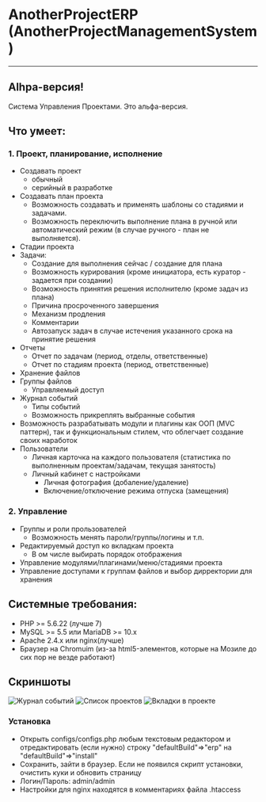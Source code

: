 # AnotherProjectERP (AnotherProjectManagementSystem)
***
## Alhpa-версия!
Система Управления Проектами. Это альфа-версия.  

## Что умеет:

### 1. Проект, планирование, исполнение
  - Создавать проект
    + обычный
    + серийный в разработке
  - Создавать план проекта
    + Возможность создавать и применять шаблоны со стадиями и задачами.
    + Возможность переключить выполнение плана в ручной или автоматический режим (в случае ручного - план не выполняется).  
  - Стадии проекта
  - Задачи: 
     + Создание для выполнения сейчас / создание для плана
     + Возможность курирования (кроме инициатора, есть куратор - задается при создании)
     + Возможность принятия решения исполнителю (кроме задач из плана)
     + Причина просроченного завершения
     + Механизм продления
     + Комментарии
     + Автозапуск задач в случае истечения указанного срока на принятие решения
  - Отчеты
     + Отчет по задачам (период, отделы, ответственные)
     + Отчет по стадиям проекта (период, ответственные)
  - Хранение файлов
  - Группы файлов
    + Управляемый доступ
  - Журнал событий
    + Типы событий
    + Возможность прикреплять выбранные события
  - Возможность разрабатывать модули и плагины как OOП (MVC паттерн), так и функциональным стилем, что облегчает создание своих наработок 
  - Пользователи
    + Личная карточка на каждого пользователя (статистика по выполненным проектам/задачам, текущая занятость)
    + Личный кабинет с настройками
      - Личная фотография (добаление/удаление)
      - Включение/отключение режима отпуска (замещения)

### 2. Управление
  - Группы и роли прользователей
    + Возможность менять пароли/группы/логины и т.п.
  - Редактируемый доступ ко вкладкам проекта
    + В ом числе выбирать порядок отображения
  - Управление модулями/плагинами/меню/стадиями проекта
  - Управление доступами к группам файлов и выбор дирректории для хранения

## Системные требования:
- PHP >= 5.6.22 (лучше 7)
- MySQL >= 5.5 или MariaDB >= 10.x
- Apache 2.4.x или nginx(лучше) 
- Браузер на Chromuim (из-за html5-элементов, которые на Мозиле до сих пор не везде работают)

## Скриншоты
 
 ![Журнал событий](https://github.com/akaLexa/AnotherProjectERP/blob/master/1.png "Журнал событий")
 ![Список проектов](https://github.com/akaLexa/AnotherProjectERP/blob/master/2.png "Список проектов")
 ![Вкладки в проекте](https://github.com/akaLexa/AnotherProjectERP/blob/master/3.png "Вкладки в проекте")

### Установка
- Открыть configs/configs.php любым текстовым редактором и отредактировать (если нужно) строку "defaultBuild"=>"erp" на "defaultBuild"=>"install"
- Сохранить, зайти в браузер. Если не появился скрипт установки, очистить куки и обновить страницу 
- Логин/Пароль: admin/admin
- Настройки для nginx находятся в комментариях файла .htaccess

